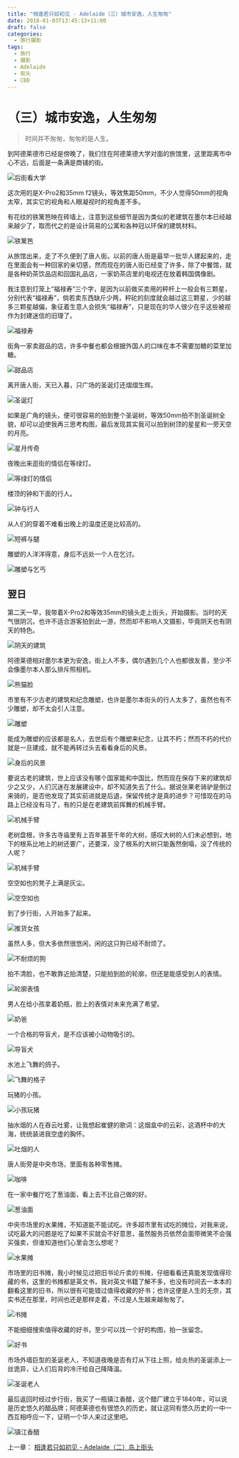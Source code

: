 ```yaml
---
title: "相逢若只如初见 - Adelaide（三）城市安逸，人生匆匆"
date: 2018-01-03T13:45:13+11:00
draft: false
categories:
  - 旅行摄影
tags:
  - 旅行
  - 摄影
  - Adelaide
  - 街头
  - CBD
---
```

# （三）城市安逸，人生匆匆

> 时间并不匆匆，匆匆的是人生。

到阿德莱德市已经是傍晚了，我们住在阿德莱德大学对面的旅馆里，这里距离市中心不远，后面是一条满是商铺的街。

![后街看大学][city-1]

这次用的是X-Pro2和35mm f2镜头，等效焦距50mm，不少人觉得50mm的视角太窄，其实它的视角和人眼凝视时的视角差不多。

有花纹的铁篱笆映在砖墙上，注意到这些细节是因为类似的老建筑在墨尔本已经越来越少了，取而代之的是设计简易的公寓和各种冠以环保的建筑材料。

![铁篱笆][city-2]

从旅馆出来，走了不久便到了唐人街。以前的唐人街是最早一批华人建起来的，走在里面会有一种回家的亲切感，然而现在的唐人街已经变了许多，除了中餐馆，就是各种奶茶饮品店和回国礼品店，一家奶茶店里的电视还在放着韩国偶像剧。

我注意到灯笼上“福禄寿”三个字，是因为以前做买卖用的秤杆上一般会有三颗星，分别代表“福禄寿”，倘若卖东西缺斤少两，秤砣的刻度就会越过这三颗星，少的越多三颗星越偏，象征着生意人会损失“福禄寿”，只是现在的华人很少在乎这些被视作为封建迷信的旧理了。

![福禄寿][city-3]

街角一家卖甜品的店，许多中餐也都会根据外国人的口味在本不需要加糖的菜里加糖。

![甜品店][city-4]

离开唐人街，天已入暮，只广场的圣诞灯还熠熠生辉。

![圣诞灯][city-5]

如果是广角的镜头，便可很容易的拍到整个圣诞树，等效50mm拍不到圣诞树全貌，却可以迫使我再三思考构图，最后发现其实我可以拍到树顶的星星和一旁天空的月亮。

![星月传奇][city-6]

夜晚出来逛街的情侣在等绿灯。

![等绿灯的情侣][city-7]

楼顶的钟和下面的行人。

![钟与行人][city-8]

从人们的穿着不难看出晚上的温度还是比较高的。

![短裤与腿][city-9]

雕塑的人洋洋得意，身后不远处一个人在乞讨。

![雕塑与乞丐][city-10]

## 翌日

第二天一早，我带着X-Pro2和等效35mm的镜头走上街头，开始摄影。当时的天气很阴沉，也许不适合游客拍到此一游，然而却不影响人文摄影，毕竟阴天也有阴天的特色。

![阴天的建筑][city-11]

阿德莱德相对墨尔本更为安逸，街上人不多，偶尔遇到几个人也都很友善，至少不会像墨尔本人那么排斥照相机。

![熊猫脸][city-12]

市里有不少古老的建筑和纪念雕塑，也许是墨尔本街头的行人太多了，虽然也有不少雕塑，却不太会引人注意。

![雕塑][city-13]

能成为雕塑的应该都是名人，去世后有个雕塑来纪念，让其不朽；然而不朽的代价就是一旦建成，就不能再转过头去看看身后的风景。

![身后的风景][city-14]

要说古老的建筑，世上应该没有哪个国家能和中国比，然而现在保存下来的建筑却少之又少，人们沉迷在发展建设中，却不知道失去了什么。据说张果老骑驴是倒过来骑的，是否他发现了其实前进就是后退，保留传统才是真的进步？可惜现在的马路上已经没有马了，有的只是在老建筑前挥舞的机械手臂。

![机械手臂][city-15]

老树盘根，许多古寺庙里有上百年甚至千年的大树，感叹大树的人们未必想到，地下的根系比地上的树还要广，还要深，没了根系的大树只能轰然倒塌，没了传统的人呢？

![机械手臂][city-16]

空空如也的凳子上满是灰尘。

![空空如也][city-17]

到了步行街，人开始多了起来。

![推货女孩][city-18]

虽然人多，但大多依然很悠闲，闲的这只狗已经不耐烦了。

![不耐烦的狗][city-19]

拍不清脸，也不敢靠近拍清楚，只能拍到脸的轮廓，但还是能感受到人的表情。

![轮廓表情][city-20]

男人在给小孩拿着奶瓶，脸上的表情对未来充满了希望。

![奶爸][city-21]

一个合格的导盲犬，是不应该被小动物吸引的。

![导盲犬][city-22]

水池上飞舞的鸽子。

![飞舞的格子][city-23]

玩猪的小孩。

![小孩玩猪][city-24]

抽水烟的人在吞云吐雾，让我想起崔健的歌词：这烟盒中的云彩，这酒杯中的大海，统统装进我空虚的胸怀。

![吐烟的人][city-25]

唐人街旁是中央市场，里面有各种零售摊。

![咖啡][city-26]

在一家中餐厅吃了葱油面，看上去不比自己做的好。

![葱油面][city-27]

中央市场里的水果摊，不知道能不能试吃。许多超市里有试吃的摊位，对我来说，试吃最大的问题是吃了如果不买就会不好意思，虽然服务员依然会面带微笑不会强买强卖，但谁知道他们心里会怎么想呢？

![水果摊][city-28]

市场里的旧书摊，我小时候见过把旧书论斤卖的书摊，仔细看看还真能发现值得珍藏的书，这里的书摊都是英文书，我对英文书籍了解不多，也没有时间去一本本的翻看这里的旧书，所以很有可能错过值得收藏的好书；也许这便是人生的无奈，其实书还在那里，时间也还是那样走着，不过是人生越来越匆匆了。

![书摊][city-29]

不能细细搜索值得收藏的好书，至少可以找一个好的构图，拍一张留念。

![好书][city-30]

市场外墙巨型的圣诞老人，不知道夜晚是否有灯从下往上照，给炎热的圣诞添上一丝诡异，让人们后背的冷汗给自己降降温。

![圣诞老人][city-31]

最后返回时经过步行街，我买了一瓶镇江香醋，这个醋厂建立于1840年，可以说是历史悠久的醋品牌；阿德莱德也有很悠久的历史，就让这同有悠久历史的一中一西互相呼应一下，证明一个华人来过这里吧。

![镇江香醋][city-32]

上一章： [相逢若只如初见 - Adelaide（二）岛上街头](/cn/article/travelphotographysa/streetonisland/)

[city-1]: /photos/travelphotographySA/city-1-anno.jpg
[city-2]: /photos/travelphotographySA/city-2-anno.jpg
[city-3]: /photos/travelphotographySA/city-3-anno.jpg
[city-4]: /photos/travelphotographySA/city-4-anno.jpg
[city-5]: /photos/travelphotographySA/city-5-anno.jpg
[city-6]: /photos/travelphotographySA/city-6-anno.jpg
[city-7]: /photos/travelphotographySA/city-7-anno.jpg
[city-8]: /photos/travelphotographySA/city-8-anno.jpg
[city-9]: /photos/travelphotographySA/city-9-anno.jpg
[city-10]: /photos/travelphotographySA/city-10-anno.jpg
[city-11]: /photos/travelphotographySA/city-11-anno.jpg
[city-12]: /photos/travelphotographySA/city-12-anno.jpg
[city-13]: /photos/travelphotographySA/city-13-anno.jpg
[city-14]: /photos/travelphotographySA/city-14-anno.jpg
[city-15]: /photos/travelphotographySA/city-15-anno.jpg
[city-16]: /photos/travelphotographySA/city-16-anno.jpg
[city-17]: /photos/travelphotographySA/city-17-anno.jpg
[city-18]: /photos/travelphotographySA/city-18-anno.jpg
[city-19]: /photos/travelphotographySA/city-19-anno.jpg
[city-20]: /photos/travelphotographySA/city-20-anno.jpg
[city-21]: /photos/travelphotographySA/city-21-anno.jpg
[city-22]: /photos/travelphotographySA/city-22-anno.jpg
[city-23]: /photos/travelphotographySA/city-23-anno.jpg
[city-24]: /photos/travelphotographySA/city-24-anno.jpg
[city-25]: /photos/travelphotographySA/city-25-anno.jpg
[city-26]: /photos/travelphotographySA/city-26-anno.jpg
[city-27]: /photos/travelphotographySA/city-27-anno.jpg
[city-28]: /photos/travelphotographySA/city-28-anno.jpg
[city-29]: /photos/travelphotographySA/city-29-anno.jpg
[city-30]: /photos/travelphotographySA/city-30-anno.jpg
[city-31]: /photos/travelphotographySA/city-31-anno.jpg
[city-32]: /photos/travelphotographySA/city-32-anno.jpg
